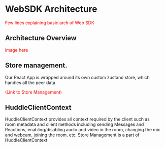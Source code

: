 # WebSDK Architecture

<font color='red'>Few lines explaining basic arch of Web SDK</font>


## Architecture Overview

<font color='red'>image here</font>

## Store management.

Our React App is wrapped around its own custom zustand store, which handles all the peer data.

<font color='red'>(Link to Store Management)</font>

## HuddleClientContext

HuddleClientContext provides all context required by the client such as room metadata and client methods including sending Messages and Reactions, enabling/disabling audio and video in the room, changing the mic and webcam, joining the room, etc.
Store Management is a part of HuddleClientContext
